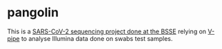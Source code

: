 # pangolin

This is a [SARS-CoV-2 sequencing project done at the BSSE](https://ethz.ch/en/news-and-events/eth-news/news/2020/04/analyses-for-getting-to-grips-with-the-pandemic.html)
relying on [V-pipe](https://cbg-ethz.github.io/V-pipe/sars-cov-2/)
to analyse Illumina data done on swabs test samples.


